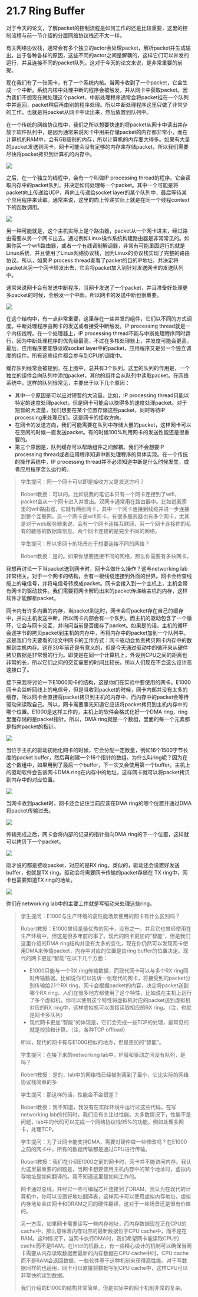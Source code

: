# 21.7 Ring Buffer

对于今天的论文，了解packet的控制流程是如何工作的还是比较重要，这里的控制流程与前一节介绍的分层网络协议栈还不太一样。

有关网络协议栈，通常会有多个独立的actor会处理packet，解析packet并生成输出。出于各种各样的原因，这些不同的actor之间是解耦的，这样它们可以并发的运行，并且连接不同的packet队列。这对于今天的论文来说，是非常重要的前提。

现在我们有了一张网卡，有了一个系统内核。当网卡收到了一个packet，它会生成一个中断。系统内核中处理中断的程序会被触发，并从网卡中获取packet。因为我们不想现在就处理这个packet，中断处理程序通常会将packet挂在一个队列中并返回，packet稍后再由别的程序处理。所以中断处理程序这里只做了非常少的工作，也就是将packet从网卡中读出来，然后放置到队列中。

在一个传统的网络协议栈中，我们之所以想要快速的将packet从网卡中读出并存放于软件队列中，是因为通常来说网卡中用来存储packet的内存都非常小，而在计算机的RAM中，会有GB级别的内存，所以计算机的内存要大得多。如果有大量的packet发送到网卡，网卡可能会没有足够的内存来存储packet，所以我们需要尽快将packet拷贝到计算机的内存中。

![](<../.gitbook/assets/image (864).png>)

之后，在一个独立的线程中，会有一个叫做IP processing thread的程序。它会读取内存中的packet队列，并决定如何处理每一个packet。其中一个可能是将packet向上传递给UDP，再向上传递给socket layer的某个队列中，最后等待某个应用程序来读取。通常来说，这里的向上传递实际上就是在同一个线程context下的函数调用。

![](<../.gitbook/assets/image (403) (1) (1) (1).png>)

另一种可能就是，这个主机实际上是个路由器，packet从一个网卡进来，经过路由需要从另一个网卡出去。通过例如Linux操作系统构建路由器是非常常见的。如果你买一个wifi路由器，或者一个有线调制解调器，非常有可能里面运行的就是Linux系统，并且使用了Linux网络协议栈，因为Linux的协议栈实现了完整的路由协议。所以，如果IP process thread查看了packet的目的IP地址，并决定将packet从另一个网卡转发出去，它会将packet加入到针对发送网卡的发送队列中。

通常来说网卡会有发送中断程序，当网卡发送了一个packet，并且准备好处理更多packet的时候，会触发一个中断。所以网卡的发送中断也很重要。

![](<../.gitbook/assets/image (386) (1) (1) (1) (1).png>)

在这个结构中，有一点非常重要，这里存在一些并发的组件，它们以不同的方式调度。中断处理程序由网卡的发送或者接受中断触发。IP processing thread就是一个内核线程。在一个处理器上，IP processing thread不能与中断处理程序同时运行，因为中断处理程序的优先级最高，不过在多核处理器上，并发度可能会更高。最后，应用程序要能够读取socket layer中的packet，应用程序又是另一个独立调度的组件。所有这些组件都会参与到CPU的调度中。

缓存队列经常会被提到，在上图中，总共有3个队列。这里的队列的作用是，一个独立的组件会向队列中添加packet，其他的组件会从队列中读取packet。在网络系统中，这样的队列很常见，主要出于以下几个原因：

* 其中一个原因是可以应对短暂的大流量。比如，IP processing thread只能以特定的速度处理packet，但是网卡可能会以快得多的速度处理packet。对于短暂的大流量，我们想要在某个位置存储这些packet，同时等待IP processing来处理它们，这是网卡的接收方向。
* 在网卡的发送方向，我们可能需要在队列中存储大量的packet，这样网卡可以在空闲的时候一直发送packet。有的时候100%利用网卡的发送性能还是很重要的。
* 第三个原因是，队列缓存可以帮助组件之间解耦。我们不会想要IP processing thread或者应用程序知道中断处理程序的具体实现。在一个传统的操作系统中，IP processing thread并不必须知道中断是什么时候发生，或者应用程序怎么运行的。

> 学生提问：同一个网卡可以即是接收方又是发送方吗？
>
> Robert教授：可以的。比如说我的笔记本只有一个网卡连接到了wifi，packet会从一个网卡进入并发出。双网卡通常用在路由器中。比如说我家里的wifi路由器，它就有两张网卡，其中一个网卡连接到线缆并进一步连接到整个互联网，另一个网卡是wifi网卡。有很多服务器也有多个网卡，尤其是对于web服务器来说，会有一个网卡连接互联网，另一个网卡连接你的私有的敏感的数据库信息。两个网卡连接的是完全不同的网络。
>
> 学生提问：所以多网卡的场景在于想要连接不同的网络？
>
> Robert教授：是的。如果你想要连接不同的网络，那么你需要有多块网卡。

我想再讨论一下当packet送到网卡时，网卡会做什么操作？这与networking lab非常相关。对于一个网卡的结构，会有一根线缆连接到外面的世界。网卡会检查线缆上的电信号，并将电信号转换成packet。网卡会接入到一个主机上，主机会带有网卡的驱动软件。我们需要将网卡解码出来的packet传递给主机的内存，这样软件才能解析packet。

网卡内有许多内置的内存，当packet到达时，网卡会将packet存在自己的缓存中，并向主机发送中断，所以网卡内部会有一个队列。而主机的驱动包含了一个循环，它会与网卡交互，并询问当前是否缓存了packet。如果是的话，主机的循环会逐字节的拷贝packet到主机的内存中，再将内存中的packet加到一个队列中。这是我们今天要看的论文中网卡的工作方式：网卡驱动会负责拷贝网卡内存中的数据到主机内存。这在30年前还是有意义的，但是今天通过驱动中的循环来从硬件拷贝数据是非常慢的行为。即使是在同一个计算机上，外设到CPU之间的距离也非常的长，所以它们之间的交互需要的时间比较长。所以人们现在不会这么设计高速接口了。

接下来我将讨论一下E1000网卡的结构，这是你们在实验中要使用的网卡。E1000网卡会监听网线上的电信号，但是当收到packet的时候，网卡内部并没有太多的缓存，所以网卡会直接将packet拷贝到主机的内存中，而内存中的packet会等待驱动来读取自己。所以，网卡需要事先知道它应该将packet拷贝到主机内存中的哪个位置。E1000是这样工作的，主机上的软件会格式化好一个DMA ring，ring里面存储的是packet指针。所以，DMA ring就是一个数组，里面的每一个元素都是指向packet的指针。

![](<../.gitbook/assets/image (722).png>)

当位于主机的驱动初始化网卡的时候，它会分配一定数量，例如16个1500字节长度的packet buffer，然后再创建一个16个指针的数组。为什么叫ring呢？因为在这个数组中，如果用到了最后一个buffer，下一次又会使用第一个buffer。主机上的驱动软件会告诉网卡DMA ring在内存中的地址，这样网卡就可以将packet拷贝到内存中的对应位置。

![](<../.gitbook/assets/image (794).png>)

当网卡收到packet时，网卡还会记住当前应该在DMA ring的哪个位置并通过DMA将packet传输过去。

![](<../.gitbook/assets/image (817).png>)

传输完成之后，网卡会将内部的记录的指针指向DMA ring的下一个位置，这样就可以拷贝下一个packet。

![](<../.gitbook/assets/image (641).png>)

刚才说的都是接收packet，对应的是RX ring。类似的，驱动还会设置好发送buffer，也就是TX ring。驱动会将需要网卡传输的packet存储在 TX ring中，网卡也需要知道TX ring的地址。

![](<../.gitbook/assets/image (804).png>)

你们在networking lab中的主要工作就是写驱动来处理这些ring。

> 学生提问：E1000与生产环境的高性能场景使用的网卡有什么区别吗？
>
> Robert教授：E1000曾经是最优秀的网卡，没有之一，并且它也曾经使用在生产环境中，但这是很多年前的事了。现代的网卡更加的“智能”，但是我们这里介绍的DMA ring结构并没有太多的变化，现在你仍然可以发现网卡使用DMA来传输packet，内存中对应的位置是由ring buffer的位置决定。现代的网卡更加“智能”在以下几个方面：
>
> * E1000只能与一个RX ring传输数据，而现代网卡可以与多个RX ring同时传输数据。比如说你可以告诉一张现代的网卡，将接受到的packet分别传输给21个RX ring，网卡会根据packet的内容，决定将packet送到哪个RX ring。人们在很多地方都使用了这个特性，比如说在主机上运行了多个虚拟机，你可以使用这个特性将虚拟机对应的packet送到虚拟机对应的RX ring中，这样虚拟机可以直接读取相应的RX ring。（注，也就是网卡多队列）
> * 现代网卡更加“智能”的体现是，它们会完成一些TCP的处理，最常见的就是校验和计算。（注，各种TCP offload）
>
> 所以，现代的网卡有与E1000相似的地方，但是更加的“智能”。
>
> 学生提问：在接下来的networking lab中，IP层和驱动之间没有队列，是吗？
>
> Robert教授：是的，lab中的网络栈已经被剥离到了最小，它比实际的网络协议栈简单的多
>
> 学生提问：那这样的话，性能会不会很差？
>
> Robert教授：我不知道，我没有在实际环境中运行过这些代码。在写networking lab的代码时，我们没有关注过性能。大多数情况下，性能不是问题，lab中的代码可以完成一个网络协议栈95%的功能，例如处理多网卡，处理TCP。
>
> 学生提问：为了让网卡能支持DMA，需要对硬件做一些修改吗？在E1000之前的网卡中，所有的数据传输都是通过CPU进行传输。
>
> Robert教授：我们在介绍E1000之前的网卡时，网卡并不能访问内存。我认为这里最重要的问题是，当网卡想要使用主机内存中的某个地址时，虚拟内存地址是如何翻译的。我不知道这里是如何工作的。
>
> 网卡通过总线，并经过一些可编程芯片连接到了DRAM，我认为在现代的计算机中，你可以设置好地址翻译表，这样网卡可以使用虚拟内存地址，虚拟内存地址会由网卡和DRAM之间的硬件翻译，这对于一些场景还是很有价值的。
>
> 另一方面，如果网卡需要读写一些内存地址，而内存数据现在正在CPU的cache中，那么意味着内存对应的最新数据位于CPU cache中，而不是在RAM。这种情况下，当网卡执行DMA时，我们希望网卡能读取CPU的cache而不是RAM。在Intel的机器上，有一些精心设计的机制可以确保当网卡需要从内存读取数据而最新的内存数据在CPU cache中时，CPU cache而不是RAM会返回数据。一些软件基于这种机制来获得高性能。对于写数据同样的也适用，网卡可以直接将数据写到CPU cache中，这样CPU可以非常快的读到数据。
>
> 我们介绍的E1000的结构非常简单，但是实际中的网卡机制非常的复杂。
